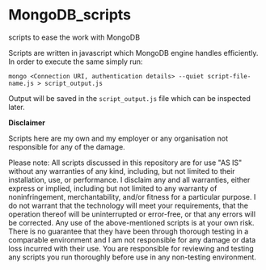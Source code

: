 # MongoDB_scripts
scripts to ease the work with MongoDB

Scripts are written in javascript which MongoDB engine handles efficiently. In order to execute the same simply run:
```
mongo <Connection URI, authentication details> --quiet script-file-name.js > script_output.js
```

Output will be saved in the `script_output.js` file which can be inspected later.


**Disclaimer**

Scripts here are my own and my employer or any organisation not responsible for any of the damage.

Please note: All scripts discussed in this repository are for use "AS IS" without any warranties of any kind, including, but not limited to their installation, use, or performance. I disclaim any and all warranties, either express or implied, including but not limited to any warranty of noninfringement, merchantability, and/or fitness for a particular purpose. I do not warrant that the technology will meet your requirements, that the operation thereof will be uninterrupted or error-free, or that any errors will be corrected.
Any use of the above-mentioned scripts is at your own risk. There is no guarantee that they have been through thorough testing in a comparable environment and I am not responsible for any damage or data loss incurred with their use.
You are responsible for reviewing and testing any scripts you run thoroughly before use in any non-testing environment.
